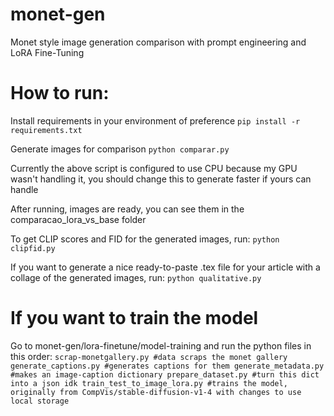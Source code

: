 # monet-gen
Monet style image generation comparison with prompt engineering and LoRA Fine-Tuning

# How to run:
Install requirements in your environment of preference
`
pip install -r requirements.txt
`

Generate images for comparison
`python comparar.py`

Currently the above script is configured to use CPU because my GPU wasn't handling it, you should change this to generate faster if yours can handle

After running, images are ready, you can see them in the comparacao_lora_vs_base folder

To get CLIP scores and FID for the generated images, run:
`
python clipfid.py
`

If you want to generate a nice ready-to-paste .tex file for your article with a collage of the generated images, run:
`
python qualitative.py
`

# If you want to train the model
Go to monet-gen/lora-finetune/model-training and run the python files in this order:
`
scrap-monetgallery.py #data scraps the monet gallery
generate_captions.py #generates captions for them
generate_metadata.py #makes an image-caption dictionary
prepare_dataset.py #turn this dict into a json idk
train_test_to_image_lora.py #trains the model, originally from CompVis/stable-diffusion-v1-4 with changes to use local storage
`
